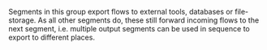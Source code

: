 Segments in this group export flows to external tools, databases or file-storage. As
all other segments do, these still forward incoming flows to the next segment, i.e.
multiple output segments can be used in sequence to export to different places.